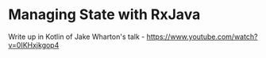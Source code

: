 # Managing State with RxJava

Write up in Kotlin of Jake Wharton's talk - https://www.youtube.com/watch?v=0IKHxjkgop4
